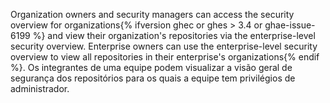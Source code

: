 Organization owners and security managers can access the security overview for organizations{% ifversion ghec or ghes > 3.4 or ghae-issue-6199 %} and view their organization's repositories via the enterprise-level security overview. Enterprise owners can use the enterprise-level security overview to view all repositories in their enterprise's organizations{% endif %}. Os integrantes de uma equipe podem visualizar a visão geral de segurança dos repositórios para os quais a equipe tem privilégios de administrador.